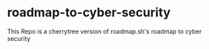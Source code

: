 # roadmap-to-cyber-security
This Repo is a cherrytree version of roadmap.sh's roadmap to cyber security
